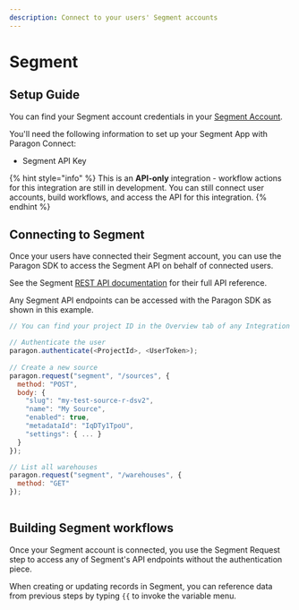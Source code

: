 ```yaml
---
description: Connect to your users' Segment accounts
---
```


# Segment

## Setup Guide

You can find your Segment account credentials in your [Segment Account](https://segment.com/).

You'll need the following information to set up your Segment App with Paragon Connect:

* Segment API Key

{% hint style="info" %}
This is an **API-only** integration - workflow actions for this integration are still in development. You can still connect user accounts, build workflows, and access the API for this integration.
{% endhint %}

## Connecting to Segment

Once your users have connected their Segment account, you can use the Paragon SDK to access the Segment API on behalf of connected users.

See the Segment [REST API documentation](https://docs.segmentapis.com/) for their full API reference.

Any Segment API endpoints can be accessed with the Paragon SDK as shown in this example.

```javascript
// You can find your project ID in the Overview tab of any Integration

// Authenticate the user
paragon.authenticate(<ProjectId>, <UserToken>);
            
// Create a new source
paragon.request("segment", "/sources", {
  method: "POST",
  body: {
    "slug": "my-test-source-r-dsv2",
    "name": "My Source",
    "enabled": true,
    "metadataId": "IqDTy1TpoU",
    "settings": { ... }
  }
});

// List all warehouses
paragon.request("segment", "/warehouses", {
  method: "GET"
});
  
```

## Building Segment workflows

Once your Segment account is connected, you use the Segment Request step to access any of Segment's API endpoints without the authentication piece.

When creating or updating records in Segment, you can reference data from previous steps by typing `{{` to invoke the variable menu.
